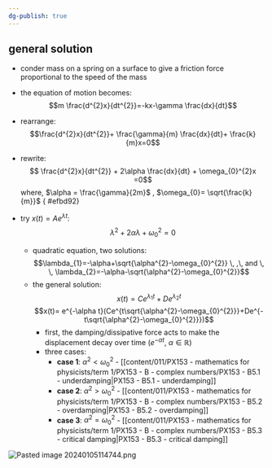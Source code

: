 ```yaml
---
dg-publish: true
---
```

## general solution
- conder mass on a spring on a surface to give a friction force proportional to the speed of the mass
- the equation of motion becomes: 
$$m \frac{d^{2}x}{dt^{2}}=-kx-\gamma \frac{dx}{dt}$$
- rearrange: 
$$\frac{d^{2}x}{dt^{2}}+ \frac{\gamma}{m} \frac{dx}{dt}+ \frac{k}{m}x=0$$
- rewrite: 
$$ \frac{d^{2}x}{dt^{2}} + 2\alpha \frac{dx}{dt} + \omega_{0}^{2}x =0$$
		where, $\alpha = \frac{\gamma}{2m}$ , $\omega_{0}= \sqrt{\frac{k}{m}}$ 
{ #efbd92}

- try $x(t)=Ae^{\lambda t}$: 
$$\lambda^{2}+ 2\alpha \lambda + \omega_{0}^{2}=0$$
	- quadratic equation, two solutions: 
	$$\lambda_{1}=-\alpha+\sqrt{\alpha^{2}-\omega_{0}^{2}} \, ,\, and \, \, \lambda_{2}=-\alpha-\sqrt{\alpha^{2}-\omega_{0}^{2}}$$
	- the general solution: 
	$$x(t)=Ce^{\lambda_{1}t}+De^{\lambda_{2}t}$$
	$$x(t)= e^{-\alpha t}(Ce^{t\sqrt{\alpha^{2}-\omega_{0}^{2}}}+De^{-t\sqrt{\alpha^{2}-\omega_{0}^{2}}})$$
		- first, the damping/dissipative force acts to make the displacement decay over time ($e^{-\alpha t}$, $\alpha\in \mathbb R$)
		- three cases:
			- **case 1**: $\alpha^2<\omega_{0}^{2}$ - [[content/011/PX153 - mathematics for physicists/term 1/PX153 - B - complex numbers/PX153 - B5.1 - underdamping\|PX153 - B5.1 - underdamping]]
			- **case 2**: $\alpha^{2}>\omega_{0}^{2}$ - [[content/011/PX153 - mathematics for physicists/term 1/PX153 - B - complex numbers/PX153 - B5.2 - overdamping\|PX153 - B5.2 - overdamping]]
			- **case 3**: $\alpha^{2}=\omega_{0}^{2}$ - [[content/011/PX153 - mathematics for physicists/term 1/PX153 - B - complex numbers/PX153 - B5.3 - critical damping\|PX153 - B5.3 - critical damping]]

![Pasted image 20240105114744.png](/img/user/pics/Pasted%20image%2020240105114744.png)
